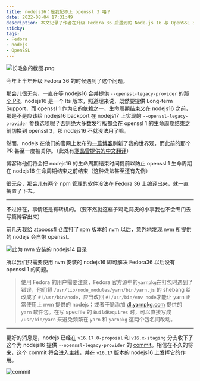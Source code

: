 ```yaml
---
title: nodejs16：是我配不上 openssl 3 咯？
date: 2022-08-04 17:31:49
description: 本文记录了作者在升级 Fedora 36 后遇到的 Node.js 16 与 OpenSSL 3 不兼容的问题。由于 OpenSSL 1 的生命周期早于 Node.js 16 结束，导致许多依赖旧版本 OpenSSL 的 Node.js 项目无法正常运行。作者原本期待 Node.js 官方能够为 16 版本提供向后兼容支持，但官方却选择提前结束 Node.js 16 的生命周期。幸运的是，通过使用 nvm 安装自包含 OpenSSL 的 Node.js 版本，作者成功解决了这一问题。文章还提到，Node.js 社区已在 v16.17 版本中提交了对 `--openssl-legacy-provider` 参数的支持，未来有望彻底解决此类兼容性问题。如果你也在使用 Fedora 或其它已升级至 OpenSSL 3 的系统，这篇文章将为你提供实用的解决方案和背景分析。
sticky:
tags:
- Fedora
- nodejs
- OpenSSL
---
```


![长毛象的截图.png](https://static.031130.xyz/uploads/2024/08/12/62eba4eabc963.webp)

今年上半年升级 Fedora 36 的时候遇到了这个问题。

那会儿很无奈，一直在等 nodejs16 合并提供 `--openssl-legacy-provider` 的[那个 PR](https://github.com/nodejs/node/pull/42972)。nodejs16 是一个 lts 版本，照道理来说，既然要提供 Long-term Support，而 openssl 1 作为它的依赖之一，生命周期结束又在 nodejs16 之前，那是不是应该给 nodejs16 backport 在 nodejs17 上实现的 `--openssl-legacy-provider` 参数选项呢？否则绝大多数发行版都会在 openssl 1 的生命周期结束之前切换到 openssl 3，那 nodejs16 不就没法用了嘛。

然而，nodejs 在他们的官网上发布的[一篇博客](https://nodejs.org/en/blog/announcements/nodejs16-eol/)刷新了我的世界观，而此前的那个 PR 甚至一度被关停。（此处有[寒晶雪提供的中文翻译](https://whiteboard-ui8.pages.dev/translation/nodejs-eol-v16-0626/)）

博客称他们将会把 nodejs16 的生命周期结束时间提前以防止 openssl 1 生命周期在 nodejs16 生命周期结束之前结束（这种做法甚至还有先例）

很无奈，那会儿有两个 npm 管理的软件没法在 Fedora 36 上编译出来，就一直搁置了下去。

***

不过好在，事情还是有转机的。（要不然就这档子鸡毛蒜皮的小事我也不会专门去写篇博客出来）

前几天我给 [atpoossfl 仓库](https://github.com/atpoossfl/repo)打了 rpm 版本的 nvm 以后，意外地发现 nvm 所提供的 nodejs 会自带 openssl。

![此为 nvm 安装的 nodejs14 目录](https://static.031130.xyz/uploads/2024/08/12/62ebadf02a5b3.webp)

所以我们只需要使用 nvm 安装的 nodejs16 即可解决 Fedora36 以后没有 openssl 1 的问题。

> 使用 Fedora 的用户需要注意，Fedora 官方源中的`yarnpkg`在打包时遇到了错误，他们将 `/usr/lib/node_modules/yarn/bin/yarn.js` 的 shebang 给改成了 `#!/usr/bin/node`，应当改回 `#!/usr/bin/env node`才能让 yarn 正常使用上 nvm 提供的 nodejs；或者干脆添加 [dl.yarnpkg.com](https://dl.yarnpkg.com/rpm/yarn.repo) 提供的 `yarn` 软件包。在写 specfile 的 `BuildRequires` 时，可以直接写成 `/usr/bin/yarn` 来避免频繁在 `yarn` 和 `yarnpkg` 这两个包名间改动。

***

更好的消息是，nodejs 已经在 `v16.17.0-proposal` 和 `v16.x-staging` 分支收下了这个为 nodejs16 提供 `--openssl-legacy-provider` 的 [commit](https://github.com/nodejs/node/commit/e7b99e8c8d229ee2cc1d657ae44f715e7e5f852f)。相信在不久的将来，这个 commit 将会进入主线，并在 `v16.17` 版本的 nodejs16 上发挥它的作用。

![commit](https://static.031130.xyz/uploads/2024/08/12/62ebb0927943f.webp)



